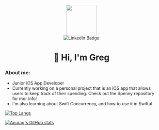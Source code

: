 <div id="header" align="center">
  <img src="https://media.giphy.com/media/M9gbBd9nbDrOTu1Mqx/giphy.gif" width="100"/>
  
  <div id="badges">
    <a href= "https://www.linkedin.com/in/greg-ross-b155a1233/">
      <img src="https://img.shields.io/badge/LinkedIn-blue?style=for-the-badge&logo=linkedin&logoColor=white" alt="LinkedIn Badge"/>
    </a>
  </div>
  <div id="counter">
    <img src="https://komarev.com/ghpvc/?username=Hues2&style=flat-square&color=blue" alt=""/>
  </div>
  
  
  <div id="intro">
    <h1> 👋 Hi, I'm Greg </h1>
  </div> 
</div>

  <div id="aboutMe">
    <h3>About me:</h3>
    <ul>
      <li>Junior iOS App Developer</li>
      <li>Currently working on a personal project that is an iOS app that allows users to keep track of their spending. Check out the Spenny repository for mor info!</li>
      <li>I'm also learning about Swift Concurrency, and how to use it in SwiftuI</li>
    </ul>
  </div>

[![Top Langs](https://github-readme-stats.vercel.app/api/top-langs/?username=Hues2&layout=compact&theme=vision-friendly-light)](https://github.com/anuraghazra/github-readme-stats)

[![Anurag's GitHub stats](https://github-readme-stats.vercel.app/api?username=Hues2)](https://github.com/anuraghazra/github-readme-stats)




